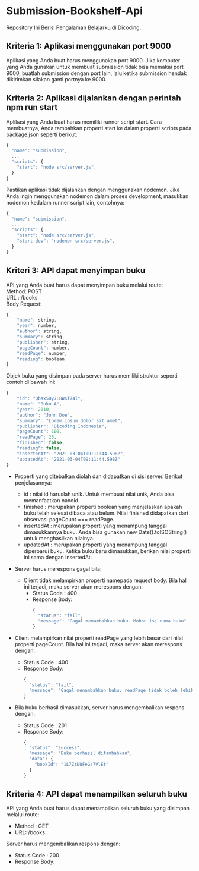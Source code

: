 # Submission-Bookshelf-Api
Repository Ini Berisi Pengalaman Belajarku di Dicoding. 

## Kriteria 1: Aplikasi menggunakan port 9000
Aplikasi yang Anda buat harus menggunakan port 9000. Jika komputer yang Anda gunakan untuk membuat submission tidak bisa memakai port 9000,  buatlah submission dengan port lain, lalu ketika submission hendak dikirimkan silakan ganti portnya ke 9000.

## Kriteria 2: Aplikasi dijalankan dengan perintah npm run start
Aplikasi yang Anda buat harus memiliki runner script start. Cara membuatnya, Anda tambahkan properti start ke dalam properti scripts pada package.json seperti berikut:<br/>
```javascript
{
  "name": "submission",
  ...
  "scripts": {
    "start": "node src/server.js",
  }
}
``` 

Pastikan aplikasi tidak dijalankan dengan menggunakan nodemon. Jika Anda ingin menggunakan nodemon dalam proses development, masukkan nodemon kedalam runner script lain, contohnya: <br/>
```javascript
{
  "name": "submission",
  ...
  "scripts": {
    "start": "node src/server.js",
    "start-dev": "nodemon src/server.js",
  }
}
``` 
## Kriteri 3: API dapat menyimpan buku
API yang Anda buat harus dapat menyimpan buku melalui route: <br/>
Method: POST <br/>
URL : /books <br/>
Body Request: <br/>
```javascript
{
    "name": string,
    "year": number,
    "author": string,
    "summary": string,
    "publisher": string,
    "pageCount": number,
    "readPage": number,
    "reading": boolean
}
```
Objek buku yang disimpan pada server harus memiliki struktur seperti contoh di bawah ini: <br/>
```javascript
{
    "id": "Qbax5Oy7L8WKf74l",
    "name": "Buku A",
    "year": 2010,
    "author": "John Doe",
    "summary": "Lorem ipsum dolor sit amet",
    "publisher": "Dicoding Indonesia",
    "pageCount": 100,
    "readPage": 25,
    "finished": false,
    "reading": false,
    "insertedAt": "2021-03-04T09:11:44.598Z",
    "updatedAt": "2021-03-04T09:11:44.598Z"
}
```
- Properti yang ditebalkan diolah dan didapatkan di sisi server. Berikut penjelasannya: <br/>
    - id : nilai id haruslah unik. Untuk membuat nilai unik, Anda bisa memanfaatkan nanoid. <br/>
    - finished : merupakan properti boolean yang menjelaskan apakah buku telah selesai dibaca atau belum. Nilai finished didapatkan dari observasi pageCount === readPage. <br/>
    - insertedAt : merupakan properti yang menampung tanggal dimasukkannya buku. Anda bisa gunakan new Date().toISOString() untuk menghasilkan nilainya. <br/>
    - updatedAt : merupakan properti yang menampung tanggal diperbarui buku. Ketika buku baru dimasukkan, berikan nilai properti ini sama dengan insertedAt. <br/>

- Server harus merespons gagal bila: <br/>
  - Client tidak melampirkan properti namepada request body. Bila hal ini terjadi, maka server akan merespons dengan: <br/>
    - Status Code : 400 <br/>
    - Response Body: <br/>
      ```javascript
      {
        "status": "fail",
        "message": "Gagal menambahkan buku. Mohon isi nama buku"
      }
      ```

- Client melampirkan nilai properti readPage yang lebih besar dari nilai properti pageCount. Bila hal ini terjadi, maka server akan merespons dengan: <br/>
  - Status Code : 400 <br/>
  - Response Body: <br/>
    ```javascript
    {
      "status": "fail",
      "message": "Gagal menambahkan buku. readPage tidak boleh lebih besar dari pageCount"
    }
    ```

- Bila buku berhasil dimasukkan, server harus mengembalikan respons dengan: <br/>
  - Status Code : 201 <br/>
  - Response Body: <br/>
    ```javascript
    {
      "status": "success",
      "message": "Buku berhasil ditambahkan",
      "data": {
        "bookId": "1L7ZtDUFeGs7VlEt"
      }
    }
    ```

## Kriteria 4: API dapat menampilkan seluruh buku
API yang Anda buat harus dapat menampilkan seluruh buku yang disimpan melalui route:<br/>
  - Method : GET
  - URL: /books

Server harus mengembalikan respons dengan: <br/>
  - Status Code : 200
  - Response Body:
